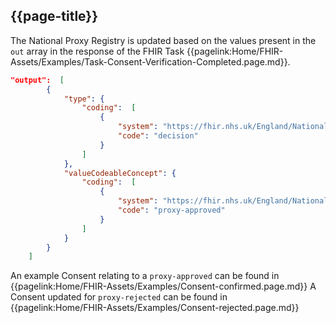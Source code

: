 ## {{page-title}}

The National Proxy Registry is updated based on the values present in the `out` array in the response of the FHIR Task {{pagelink:Home/FHIR-Assets/Examples/Task-Consent-Verification-Completed.page.md}}.

```json
"output":  [
        {
            "type": {
                "coding":  [
                    {
                        "system": "https://fhir.nhs.uk/England/NationalProxy",
                        "code": "decision"
                    }
                ]
            },
            "valueCodeableConcept": {
                "coding":  [
                    {
                        "system": "https://fhir.nhs.uk/England/NationalProxyConsentStatus",
                        "code": "proxy-approved"
                    }
                ]
            }
        }
    ]
```

An example Consent relating to a `proxy-approved` can be found in {{pagelink:Home/FHIR-Assets/Examples/Consent-confirmed.page.md}}
A Consent updated for `proxy-rejected` can be found in {{pagelink:Home/FHIR-Assets/Examples/Consent-rejected.page.md}}
